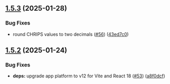 ## [1.5.3](https://github.com/dhis2/climate-app/compare/v1.5.2...v1.5.3) (2025-01-28)


### Bug Fixes

* round CHRIPS values to two decimals ([#56](https://github.com/dhis2/climate-app/issues/56)) ([43ed7c0](https://github.com/dhis2/climate-app/commit/43ed7c0f6aeb3957393c151d5f4924be030e3fa9))

## [1.5.2](https://github.com/dhis2/climate-app/compare/v1.5.1...v1.5.2) (2025-01-24)


### Bug Fixes

* **deps:** upgrade app platform to v12 for Vite and React 18 ([#53](https://github.com/dhis2/climate-app/issues/53)) ([a8f0dcf](https://github.com/dhis2/climate-app/commit/a8f0dcfb3fd052638f0aa5061fed0484bcab2f47))
